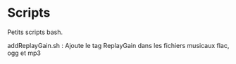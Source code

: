 Scripts
=======

Petits scripts bash.

addReplayGain.sh : Ajoute le tag ReplayGain dans les fichiers musicaux flac, ogg et mp3
